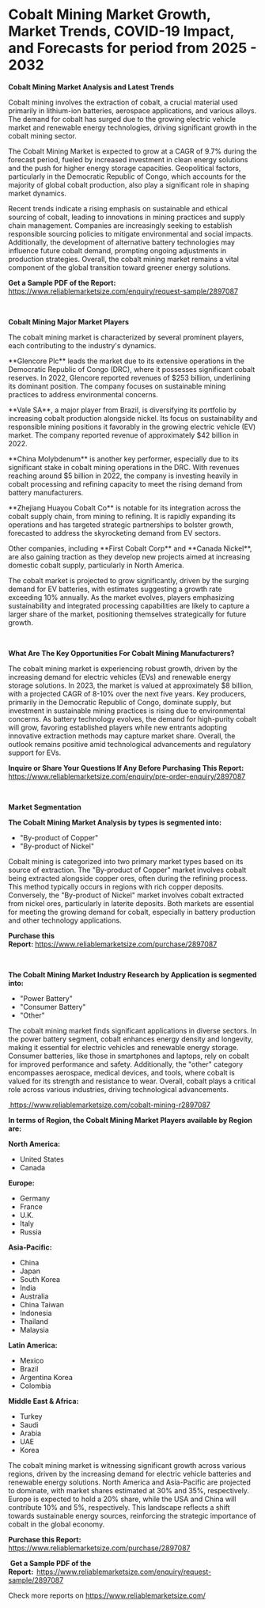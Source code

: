 <p><h1>Cobalt Mining Market Growth, Market Trends, COVID-19 Impact, and Forecasts for period from 2025 - 2032</h1></p><p><strong>Cobalt Mining Market Analysis and Latest Trends</strong></p>
<p><p>Cobalt mining involves the extraction of cobalt, a crucial material used primarily in lithium-ion batteries, aerospace applications, and various alloys. The demand for cobalt has surged due to the growing electric vehicle market and renewable energy technologies, driving significant growth in the cobalt mining sector. </p><p>The Cobalt Mining Market is expected to grow at a CAGR of 9.7% during the forecast period, fueled by increased investment in clean energy solutions and the push for higher energy storage capacities. Geopolitical factors, particularly in the Democratic Republic of Congo, which accounts for the majority of global cobalt production, also play a significant role in shaping market dynamics.</p><p>Recent trends indicate a rising emphasis on sustainable and ethical sourcing of cobalt, leading to innovations in mining practices and supply chain management. Companies are increasingly seeking to establish responsible sourcing policies to mitigate environmental and social impacts. Additionally, the development of alternative battery technologies may influence future cobalt demand, prompting ongoing adjustments in production strategies. Overall, the cobalt mining market remains a vital component of the global transition toward greener energy solutions.</p></p>
<p><strong>Get a Sample PDF of the Report:&nbsp;</strong> <a href="https://www.reliablemarketsize.com/enquiry/request-sample/2897087?utm_campaign=2731&utm_medium=2&utm_source=Github&utm_content=ia&utm_term=15032025&utm_id=cobalt-mining">https://www.reliablemarketsize.com/enquiry/request-sample/2897087</a></p>
<p>&nbsp;</p>
<p><strong>Cobalt Mining Major Market Players</strong></p>
<p><p>The cobalt mining market is characterized by several prominent players, each contributing to the industry's dynamics. </p><p>**Glencore Plc** leads the market due to its extensive operations in the Democratic Republic of Congo (DRC), where it possesses significant cobalt reserves. In 2022, Glencore reported revenues of $253 billion, underlining its dominant position. The company focuses on sustainable mining practices to address environmental concerns.</p><p>**Vale SA**, a major player from Brazil, is diversifying its portfolio by increasing cobalt production alongside nickel. Its focus on sustainability and responsible mining positions it favorably in the growing electric vehicle (EV) market. The company reported revenue of approximately $42 billion in 2022.</p><p>**China Molybdenum** is another key performer, especially due to its significant stake in cobalt mining operations in the DRC. With revenues reaching around $5 billion in 2022, the company is investing heavily in cobalt processing and refining capacity to meet the rising demand from battery manufacturers.</p><p>**Zhejiang Huayou Cobalt Co** is notable for its integration across the cobalt supply chain, from mining to refining. It is rapidly expanding its operations and has targeted strategic partnerships to bolster growth, forecasted to address the skyrocketing demand from EV sectors.</p><p>Other companies, including **First Cobalt Corp** and **Canada Nickel**, are also gaining traction as they develop new projects aimed at increasing domestic cobalt supply, particularly in North America.</p><p>The cobalt market is projected to grow significantly, driven by the surging demand for EV batteries, with estimates suggesting a growth rate exceeding 10% annually. As the market evolves, players emphasizing sustainability and integrated processing capabilities are likely to capture a larger share of the market, positioning themselves strategically for future growth.</p></p>
<p>&nbsp;</p>
<p><strong>What Are The Key Opportunities For Cobalt Mining Manufacturers?</strong></p>
<p><p>The cobalt mining market is experiencing robust growth, driven by the increasing demand for electric vehicles (EVs) and renewable energy storage solutions. In 2023, the market is valued at approximately $8 billion, with a projected CAGR of 8-10% over the next five years. Key producers, primarily in the Democratic Republic of Congo, dominate supply, but investment in sustainable mining practices is rising due to environmental concerns. As battery technology evolves, the demand for high-purity cobalt will grow, favoring established players while new entrants adopting innovative extraction methods may capture market share. Overall, the outlook remains positive amid technological advancements and regulatory support for EVs.</p></p>
<p><strong>Inquire or Share Your Questions If Any Before Purchasing This Report:</strong> <a href="https://www.reliablemarketsize.com/enquiry/pre-order-enquiry/2897087?utm_campaign=2731&utm_medium=2&utm_source=Github&utm_content=ia&utm_term=15032025&utm_id=cobalt-mining">https://www.reliablemarketsize.com/enquiry/pre-order-enquiry/2897087</a></p>
<p>&nbsp;</p>
<p><strong>Market Segmentation</strong></p>
<p><strong>The Cobalt Mining Market Analysis by types is segmented into:</strong></p>
<p><ul><li>"By-product of Copper"</li><li>"By-product of Nickel"</li></ul></p>
<p><p>Cobalt mining is categorized into two primary market types based on its source of extraction. The "By-product of Copper" market involves cobalt being extracted alongside copper ores, often during the refining process. This method typically occurs in regions with rich copper deposits. Conversely, the "By-product of Nickel" market involves cobalt extracted from nickel ores, particularly in laterite deposits. Both markets are essential for meeting the growing demand for cobalt, especially in battery production and other technology applications.</p></p>
<p><strong>Purchase this Report:&nbsp;</strong><a href="https://www.reliablemarketsize.com/purchase/2897087?utm_campaign=2731&utm_medium=2&utm_source=Github&utm_content=ia&utm_term=15032025&utm_id=cobalt-mining">https://www.reliablemarketsize.com/purchase/2897087</a></p>
<p>&nbsp;</p>
<p><strong>The Cobalt Mining Market Industry Research by Application is segmented into:</strong></p>
<p><ul><li>"Power Battery"</li><li>"Consumer Battery"</li><li>"Other"</li></ul></p>
<p><p>The cobalt mining market finds significant applications in diverse sectors. In the power battery segment, cobalt enhances energy density and longevity, making it essential for electric vehicles and renewable energy storage. Consumer batteries, like those in smartphones and laptops, rely on cobalt for improved performance and safety. Additionally, the "other" category encompasses aerospace, medical devices, and tools, where cobalt is valued for its strength and resistance to wear. Overall, cobalt plays a critical role across various industries, driving technological advancements.</p></p>
<p><a href="https://www.reliablemarketsize.com/cobalt-mining-r2897087?utm_campaign=2731&utm_medium=2&utm_source=Github&utm_content=ia&utm_term=15032025&utm_id=cobalt-mining">&nbsp;https://www.reliablemarketsize.com/cobalt-mining-r2897087</a></p>
<p><strong>In terms of Region, the Cobalt Mining Market Players available by Region are:</strong></p>
<p>
    <p> <strong> North America: </strong>
        <ul>
            <li>United States</li>
            <li>Canada</li>
        </ul>
        </p> 
    <p> <strong> Europe: </strong>
        <ul>
            <li>Germany</li>
            <li>France</li>
            <li>U.K.</li>
            <li>Italy</li>
            <li>Russia</li>
        </ul>
        </p> 
    <p> <strong> Asia-Pacific: </strong>
        <ul>
            <li>China</li>
            <li>Japan</li>
            <li>South Korea</li>
            <li>India</li>
            <li>Australia</li>
            <li>China Taiwan</li>
            <li>Indonesia</li>
            <li>Thailand</li>
            <li>Malaysia</li>
        </ul>
        </p> 
    <p> <strong> Latin America: </strong>
        <ul>
            <li>Mexico</li>
            <li>Brazil</li>
            <li>Argentina Korea</li>
            <li>Colombia</li>
        </ul>
        </p> 
    <p> <strong> Middle East & Africa: </strong>
        <ul>
            <li>Turkey</li>
            <li>Saudi</li>
            <li>Arabia</li>
            <li>UAE</li>
            <li>Korea</li>
        </ul>
    </p>
    </p>
<p><p>The cobalt mining market is witnessing significant growth across various regions, driven by the increasing demand for electric vehicle batteries and renewable energy solutions. North America and Asia-Pacific are projected to dominate, with market shares estimated at 30% and 35%, respectively. Europe is expected to hold a 20% share, while the USA and China will contribute 10% and 5%, respectively. This landscape reflects a shift towards sustainable energy sources, reinforcing the strategic importance of cobalt in the global economy.</p></p>
<p><strong>Purchase this Report: </strong><a href="https://www.reliablemarketsize.com/purchase/2897087?utm_campaign=2731&utm_medium=2&utm_source=Github&utm_content=ia&utm_term=15032025&utm_id=cobalt-mining">https://www.reliablemarketsize.com/purchase/2897087</a></p>
<p>&nbsp;<strong>Get a Sample PDF of the Report:&nbsp;&nbsp;</strong><a href="https://www.reliablemarketsize.com/enquiry/request-sample/2897087?utm_campaign=2731&utm_medium=2&utm_source=Github&utm_content=ia&utm_term=15032025&utm_id=cobalt-mining">https://www.reliablemarketsize.com/enquiry/request-sample/2897087</a></p>
<p><strong></strong></p>
<p>Check more reports on <a href="https://www.reliablemarketsize.com/?utm_campaign=2731&utm_medium=2&utm_source=Github&utm_content=ia&utm_term=15032025&utm_id=cobalt-mining">https://www.reliablemarketsize.com/</a></p>